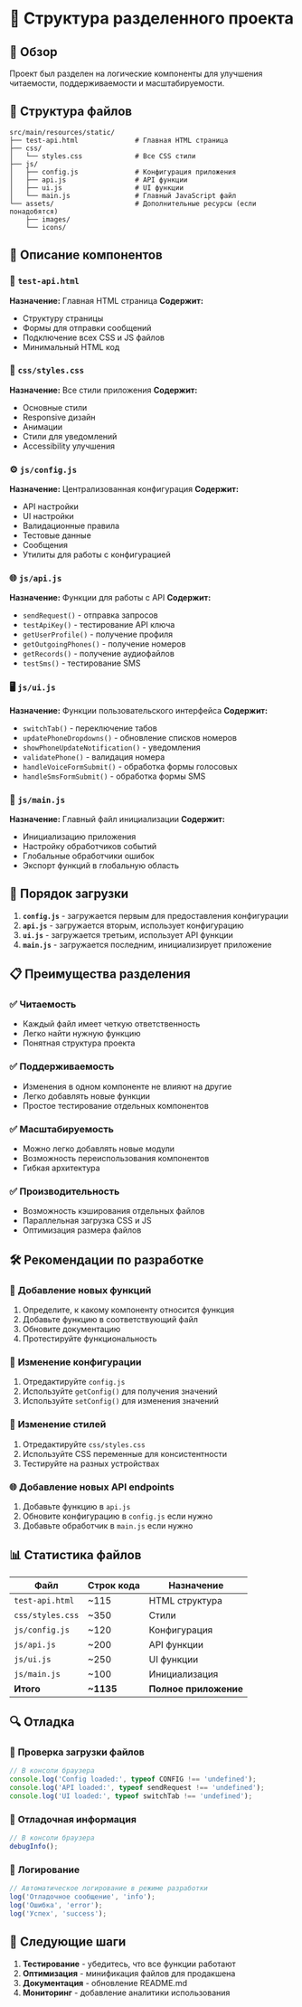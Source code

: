 # 📁 Структура разделенного проекта

## 🎯 Обзор

Проект был разделен на логические компоненты для улучшения читаемости, поддерживаемости и масштабируемости.

## 📂 Структура файлов

```
src/main/resources/static/
├── test-api.html              # Главная HTML страница
├── css/
│   └── styles.css             # Все CSS стили
├── js/
│   ├── config.js              # Конфигурация приложения
│   ├── api.js                 # API функции
│   ├── ui.js                  # UI функции
│   └── main.js                # Главный JavaScript файл
└── assets/                    # Дополнительные ресурсы (если понадобятся)
    ├── images/
    └── icons/
```

## 🔧 Описание компонентов

### 📄 `test-api.html`
**Назначение:** Главная HTML страница
**Содержит:**
- Структуру страницы
- Формы для отправки сообщений
- Подключение всех CSS и JS файлов
- Минимальный HTML код

### 🎨 `css/styles.css`
**Назначение:** Все стили приложения
**Содержит:**
- Основные стили
- Responsive дизайн
- Анимации
- Стили для уведомлений
- Accessibility улучшения

### ⚙️ `js/config.js`
**Назначение:** Централизованная конфигурация
**Содержит:**
- API настройки
- UI настройки
- Валидационные правила
- Тестовые данные
- Сообщения
- Утилиты для работы с конфигурацией

### 🌐 `js/api.js`
**Назначение:** Функции для работы с API
**Содержит:**
- `sendRequest()` - отправка запросов
- `testApiKey()` - тестирование API ключа
- `getUserProfile()` - получение профиля
- `getOutgoingPhones()` - получение номеров
- `getRecords()` - получение аудиофайлов
- `testSms()` - тестирование SMS

### 🖥️ `js/ui.js`
**Назначение:** Функции пользовательского интерфейса
**Содержит:**
- `switchTab()` - переключение табов
- `updatePhoneDropdowns()` - обновление списков номеров
- `showPhoneUpdateNotification()` - уведомления
- `validatePhone()` - валидация номера
- `handleVoiceFormSubmit()` - обработка формы голосовых
- `handleSmsFormSubmit()` - обработка формы SMS

### 🚀 `js/main.js`
**Назначение:** Главный файл инициализации
**Содержит:**
- Инициализацию приложения
- Настройку обработчиков событий
- Глобальные обработчики ошибок
- Экспорт функций в глобальную область

## 🔄 Порядок загрузки

1. **`config.js`** - загружается первым для предоставления конфигурации
2. **`api.js`** - загружается вторым, использует конфигурацию
3. **`ui.js`** - загружается третьим, использует API функции
4. **`main.js`** - загружается последним, инициализирует приложение

## 📋 Преимущества разделения

### ✅ **Читаемость**
- Каждый файл имеет четкую ответственность
- Легко найти нужную функцию
- Понятная структура проекта

### ✅ **Поддерживаемость**
- Изменения в одном компоненте не влияют на другие
- Легко добавлять новые функции
- Простое тестирование отдельных компонентов

### ✅ **Масштабируемость**
- Можно легко добавлять новые модули
- Возможность переиспользования компонентов
- Гибкая архитектура

### ✅ **Производительность**
- Возможность кэширования отдельных файлов
- Параллельная загрузка CSS и JS
- Оптимизация размера файлов

## 🛠️ Рекомендации по разработке

### 📝 **Добавление новых функций**
1. Определите, к какому компоненту относится функция
2. Добавьте функцию в соответствующий файл
3. Обновите документацию
4. Протестируйте функциональность

### 🔧 **Изменение конфигурации**
1. Отредактируйте `config.js`
2. Используйте `getConfig()` для получения значений
3. Используйте `setConfig()` для изменения значений

### 🎨 **Изменение стилей**
1. Отредактируйте `css/styles.css`
2. Используйте CSS переменные для консистентности
3. Тестируйте на разных устройствах

### 🌐 **Добавление новых API endpoints**
1. Добавьте функцию в `api.js`
2. Обновите конфигурацию в `config.js` если нужно
3. Добавьте обработчик в `main.js` если нужно

## 📊 Статистика файлов

| Файл | Строк кода | Назначение |
|------|------------|------------|
| `test-api.html` | ~115 | HTML структура |
| `css/styles.css` | ~350 | Стили |
| `js/config.js` | ~120 | Конфигурация |
| `js/api.js` | ~200 | API функции |
| `js/ui.js` | ~250 | UI функции |
| `js/main.js` | ~100 | Инициализация |
| **Итого** | **~1135** | **Полное приложение** |

## 🔍 Отладка

### 🐛 **Проверка загрузки файлов**
```javascript
// В консоли браузера
console.log('Config loaded:', typeof CONFIG !== 'undefined');
console.log('API loaded:', typeof sendRequest !== 'undefined');
console.log('UI loaded:', typeof switchTab !== 'undefined');
```

### 🔧 **Отладочная информация**
```javascript
// В консоли браузера
debugInfo();
```

### 📝 **Логирование**
```javascript
// Автоматическое логирование в режиме разработки
log('Отладочное сообщение', 'info');
log('Ошибка', 'error');
log('Успех', 'success');
```

## 🚀 Следующие шаги

1. **Тестирование** - убедитесь, что все функции работают
2. **Оптимизация** - минификация файлов для продакшена
3. **Документация** - обновление README.md
4. **Мониторинг** - добавление аналитики использования 